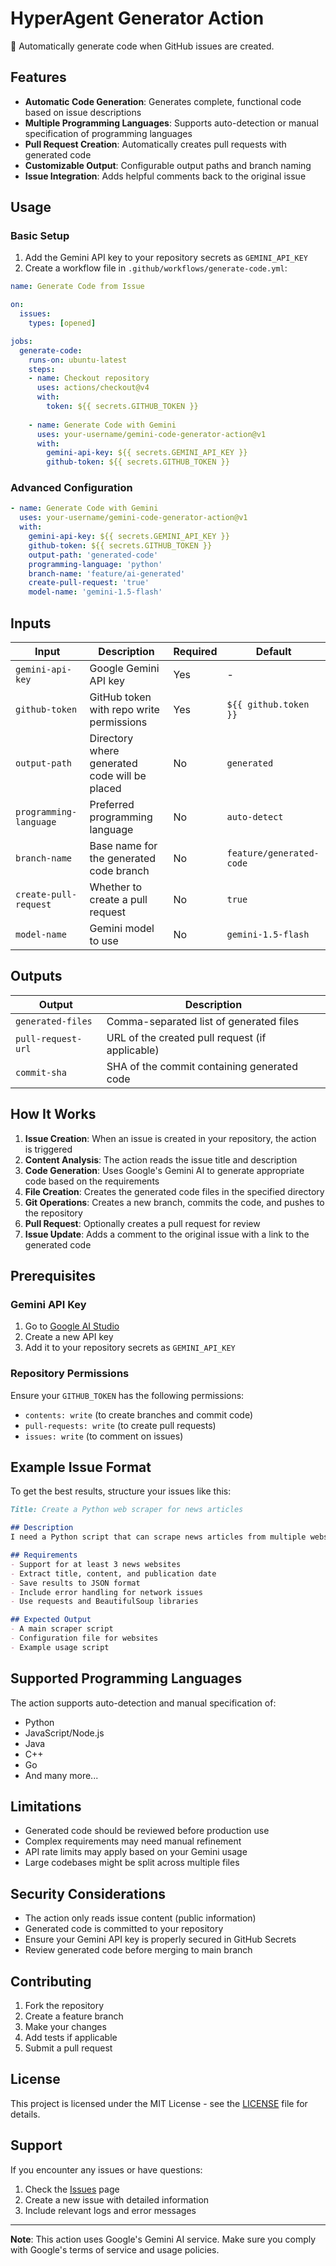 # HyperAgent Generator Action

🤖 Automatically generate code when GitHub issues are created.

## Features

- **Automatic Code Generation**: Generates complete, functional code based on issue descriptions
- **Multiple Programming Languages**: Supports auto-detection or manual specification of programming languages
- **Pull Request Creation**: Automatically creates pull requests with generated code
- **Customizable Output**: Configurable output paths and branch naming
- **Issue Integration**: Adds helpful comments back to the original issue

## Usage

### Basic Setup

1. Add the Gemini API key to your repository secrets as `GEMINI_API_KEY`
2. Create a workflow file in `.github/workflows/generate-code.yml`:

```yaml
name: Generate Code from Issue

on:
  issues:
    types: [opened]

jobs:
  generate-code:
    runs-on: ubuntu-latest
    steps:
    - name: Checkout repository
      uses: actions/checkout@v4
      with:
        token: ${{ secrets.GITHUB_TOKEN }}
        
    - name: Generate Code with Gemini
      uses: your-username/gemini-code-generator-action@v1
      with:
        gemini-api-key: ${{ secrets.GEMINI_API_KEY }}
        github-token: ${{ secrets.GITHUB_TOKEN }}
```

### Advanced Configuration

```yaml
- name: Generate Code with Gemini
  uses: your-username/gemini-code-generator-action@v1
  with:
    gemini-api-key: ${{ secrets.GEMINI_API_KEY }}
    github-token: ${{ secrets.GITHUB_TOKEN }}
    output-path: 'generated-code'
    programming-language: 'python'
    branch-name: 'feature/ai-generated'
    create-pull-request: 'true'
    model-name: 'gemini-1.5-flash'
```

## Inputs

| Input | Description | Required | Default |
|-------|-------------|----------|---------|
| `gemini-api-key` | Google Gemini API key | Yes | - |
| `github-token` | GitHub token with repo write permissions | Yes | `${{ github.token }}` |
| `output-path` | Directory where generated code will be placed | No | `generated` |
| `programming-language` | Preferred programming language | No | `auto-detect` |
| `branch-name` | Base name for the generated code branch | No | `feature/generated-code` |
| `create-pull-request` | Whether to create a pull request | No | `true` |
| `model-name` | Gemini model to use | No | `gemini-1.5-flash` |

## Outputs

| Output | Description |
|--------|-------------|
| `generated-files` | Comma-separated list of generated files |
| `pull-request-url` | URL of the created pull request (if applicable) |
| `commit-sha` | SHA of the commit containing generated code |

## How It Works

1. **Issue Creation**: When an issue is created in your repository, the action is triggered
2. **Content Analysis**: The action reads the issue title and description
3. **Code Generation**: Uses Google's Gemini AI to generate appropriate code based on the requirements
4. **File Creation**: Creates the generated code files in the specified directory
5. **Git Operations**: Creates a new branch, commits the code, and pushes to the repository
6. **Pull Request**: Optionally creates a pull request for review
7. **Issue Update**: Adds a comment to the original issue with a link to the generated code

## Prerequisites

### Gemini API Key

1. Go to [Google AI Studio](https://makersuite.google.com/app/apikey)
2. Create a new API key
3. Add it to your repository secrets as `GEMINI_API_KEY`

### Repository Permissions

Ensure your `GITHUB_TOKEN` has the following permissions:
- `contents: write` (to create branches and commit code)
- `pull-requests: write` (to create pull requests)
- `issues: write` (to comment on issues)

## Example Issue Format

To get the best results, structure your issues like this:

```markdown
Title: Create a Python web scraper for news articles

## Description
I need a Python script that can scrape news articles from multiple websites.

## Requirements
- Support for at least 3 news websites
- Extract title, content, and publication date
- Save results to JSON format
- Include error handling for network issues
- Use requests and BeautifulSoup libraries

## Expected Output
- A main scraper script
- Configuration file for websites
- Example usage script
```

## Supported Programming Languages

The action supports auto-detection and manual specification of:
- Python
- JavaScript/Node.js
- Java
- C++
- Go
- And many more...

## Limitations

- Generated code should be reviewed before production use
- Complex requirements may need manual refinement
- API rate limits may apply based on your Gemini usage
- Large codebases might be split across multiple files

## Security Considerations

- The action only reads issue content (public information)
- Generated code is committed to your repository
- Ensure your Gemini API key is properly secured in GitHub Secrets
- Review generated code before merging to main branch

## Contributing

1. Fork the repository
2. Create a feature branch
3. Make your changes
4. Add tests if applicable
5. Submit a pull request

## License

This project is licensed under the MIT License - see the [LICENSE](LICENSE) file for details.

## Support

If you encounter any issues or have questions:
1. Check the [Issues](../../issues) page
2. Create a new issue with detailed information
3. Include relevant logs and error messages

---

**Note**: This action uses Google's Gemini AI service. Make sure you comply with Google's terms of service and usage policies.